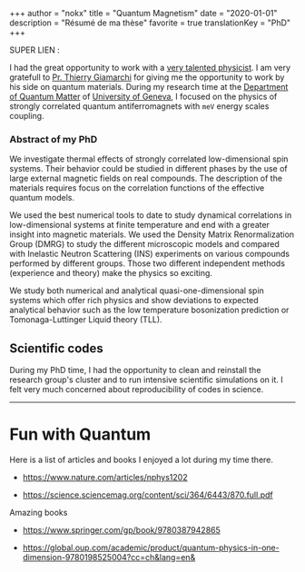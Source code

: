 +++
author = "nokx"
title = "Quantum Magnetism"
date = "2020-01-01"
description = "Résumé de ma thèse"
favorite = true
translationKey = "PhD"
+++

SUPER LIEN : 

I had the great opportunity to work with a [very talented physicist](https://www.lumni.fr/video/le-verre-par-thierry-giamarchi-physicien). I am very gratefull to [Pr. Thierry Giamarchi](https://en.wikipedia.org/wiki/Thierry_Giamarchi) for giving me the opportunity to work by his side on quantum materials. During my research time at the [Department of Quantum Matter](https://dqmp.unige.ch/giamarchi/) of [University of Geneva](https://www.unige.ch/en), I focused on the physics of strongly correlated quantum antiferromagnets with `meV` energy scales coupling. 

### Abstract of my PhD

We investigate thermal effects of strongly correlated low-dimensional
spin systems. Their behavior could be studied in different phases by
the use of large external magnetic fields on real compounds. The
description of the materials requires focus on the correlation
functions of the effective quantum models.



We used the best numerical tools to date to study dynamical
correlations in low-dimensional systems at finite temperature and end
with a greater insight into magnetic materials. We used the Density
Matrix Renormalization Group (DMRG) to study the different microscopic
models and compared with Inelastic Neutron Scattering (INS)
experiments on various compounds performed by different groups.  Those
two different independent methods (experience and theory) make the
physics so exciting.



We study both numerical and analytical quasi-one-dimensional spin
systems which offer rich physics and show deviations to expected
analytical behavior such as the low temperature bosonization
prediction or Tomonaga-Luttinger Liquid theory (TLL).



## Scientific codes

During my PhD time, I had the opportunity to clean and reinstall the research group's cluster and to run intensive scientific simulations on it. I felt very much concerned about reproducibility of codes in science.



---

# Fun with Quantum

Here is a list of articles and books I enjoyed a lot during my time there.

- https://www.nature.com/articles/nphys1202

- https://science.sciencemag.org/content/sci/364/6443/870.full.pdf

Amazing books

- https://www.springer.com/gp/book/9780387942865

- https://global.oup.com/academic/product/quantum-physics-in-one-dimension-9780198525004?cc=ch&lang=en&

